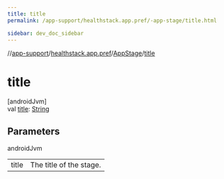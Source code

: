 ```yaml
---
title: title
permalink: /app-support/healthstack.app.pref/-app-stage/title.html

sidebar: dev_doc_sidebar
---
```

//[app-support](../../../index.html)/[healthstack.app.pref](../index.html)/[AppStage](index.html)/[title](title.html)



# title



[androidJvm]\
val [title](title.html): [String](https://kotlinlang.org/api/latest/jvm/stdlib/kotlin/-string/index.html)



## Parameters


androidJvm

| | |
|---|---|
| title | The title of the stage. |




